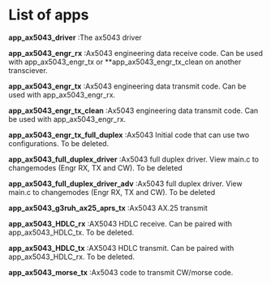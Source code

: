 # List of apps

**app_ax5043_driver**                       :The ax5043 driver

**app_ax5043_engr_rx**                      :Ax5043 engineering data receive code. Can be used with app_ax5043_engr_tx or **app_ax5043_engr_tx_clean on another transciever.

**app_ax5043_engr_tx**                      :Ax5043 engineering data transmit code. Can be used with app_ax5043_engr_rx.

**app_ax5043_engr_tx_clean**                :Ax5043 engineering data transmit code. Can be used with app_ax5043_engr_rx.

**app_ax5043_engr_tx_full_duplex**          :Ax5043 Initial code that can use two configurations. To be deleted.

**app_ax5043_full_duplex_driver**           :Ax5043 full duplex driver. View main.c to changemodes (Engr RX, TX and CW). To be deleted

**app_ax5043_full_duplex_driver_adv**       :Ax5043 full duplex driver. View main.c to changemodes (Engr RX, TX and CW). To be deleted

**app_ax5043_g3ruh_ax25_aprs_tx**           :Ax5043 AX.25 transmit

**app_ax5043_HDLC_rx**                      :AX5043 HDLC receive. Can be paired with app_ax5043_HDLC_tx. To be deleted.

**app_ax5043_HDLC_tx**                      :AX5043 HDLC transmit. Can be paired with app_ax5043_HDLC_rx. To be deleted.

**app_ax5043_morse_tx**                     :Ax5043 code to transmit CW/morse code.
